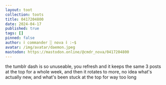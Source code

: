 ```yaml
---
layout: toot
collection: toots
title: 0417204800
date: 2024-04-17
published: true
tags: []
pinned: false
author: ⸸ commander ░ nova ⸸ :~$
avatar: /img/avatar/daemon.jpeg
mastodon: https://mastodon.online/@cmdr_nova/0417204800
---
```


the tumblr dash is so unuseable, you refresh and it keeps the same 3 posts at the top for a whole week, and then it rotates to more, no idea what's actually new, and what's been stuck at the top for way too long
